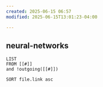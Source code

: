 ```yaml
---
created: 2025-06-15 06:57
modified: 2025-06-15T13:01:23-04:00

---
```

## neural-networks

```dataview
LIST
FROM [[#]]
and !outgoing([[#]])

SORT file.link asc
```
